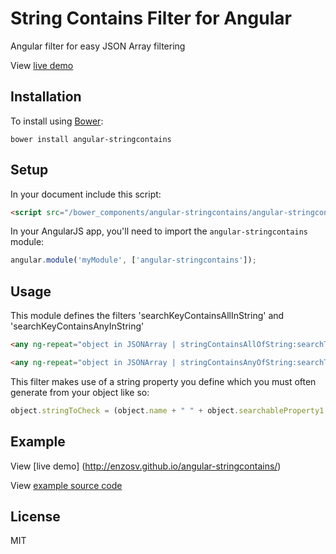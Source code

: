 # String Contains Filter for Angular
Angular filter for easy JSON Array filtering

View [live demo](http://enzosv.github.io/angular-stringcontains/)

## Installation

To install using [Bower](http://bower.io):

```shell
bower install angular-stringcontains
```

## Setup

In your document include this script:

```html
<script src="/bower_components/angular-stringcontains/angular-stringcontains.js"></script>
```

In your AngularJS app, you'll need to import the `angular-stringcontains` module:

```javascript
angular.module('myModule', ['angular-stringcontains']);
```

## Usage

This module defines the filters 'searchKeyContainsAllInString' and 'searchKeyContainsAnyInString'

```html
<any ng-repeat="object in JSONArray | stringContainsAllOfString:searchTerm:stringToCheck"></any>

<any ng-repeat="object in JSONArray | stringContainsAnyOfString:searchTerm:stringToCheck"></any>
```

This filter makes use of a string property you define which you must often generate from your object like so:

```javascript
object.stringToCheck = (object.name + " " + object.searchableProperty1 + " " + object.searchableProperty2).toLowerCase();
```

## Example
View [live demo] (http://enzosv.github.io/angular-stringcontains/)

View [example source code](https://github.com/enzosv/angular-stringcontains/tree/gh-pages)
## License

MIT